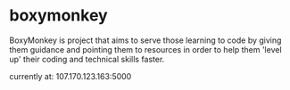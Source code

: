 boxymonkey
==========

BoxyMonkey is project that aims to serve those learning to code by giving them guidance and pointing them to resources in order to help them 'level up' their coding and technical skills faster.


currently at: 107.170.123.163:5000

